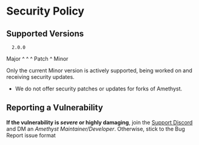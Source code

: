 # Security Policy

## Supported Versions

      2.0.0
Major ^ ^ ^ Patch
        ^
        Minor

Only the current Minor version is actively supported, being worked on and receiving security updates.
* We do not offer security patches or updates for forks of Amethyst.

## Reporting a Vulnerability

**If the vulnerability is *severe* or highly damaging**, join the [Support Discord](https://discord.gg/gGwCcCXxrX) and DM an *Amethyst Maintainer/Developer*.
Otherwise, stick to the Bug Report issue format
